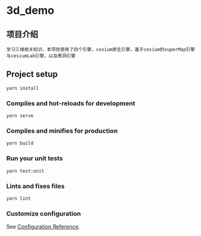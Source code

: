 # 3d_demo

## 项目介绍
```
学习三维相关知识，本项目使用了四个引擎，cesium原生引擎，基于cesium的superMap引擎与cesiumLab引擎，以及黑洞引擎
```

## Project setup
```
yarn install
```

### Compiles and hot-reloads for development
```
yarn serve
```

### Compiles and minifies for production
```
yarn build
```

### Run your unit tests
```
yarn test:unit
```

### Lints and fixes files
```
yarn lint
```

### Customize configuration
See [Configuration Reference](https://cli.vuejs.org/config/).

